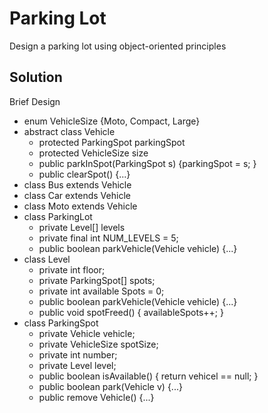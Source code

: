 # Parking Lot

Design a parking lot using object-oriented principles

## Solution

Brief Design

+ enum VehicleSize {Moto, Compact, Large}
+ abstract class Vehicle
    + protected ParkingSpot parkingSpot
    + protected VehicleSize size
    + public parkInSpot(ParkingSpot s) {parkingSpot = s; }
    + public clearSpot() {...}
+ class Bus extends Vehicle
+ class Car extends Vehicle
+ class Moto extends Vehicle
+ class ParkingLot
    + private Level[] levels
    + private final int NUM_LEVELS = 5;
    + public boolean parkVehicle(Vehicle vehicle) {...}
+ class Level
    + private int floor;
    + private ParkingSpot[] spots;
    + private int available Spots = 0;
    + public boolean parkVehicle(Vehicle vehicle) {...}
    + public void spotFreed() { availableSpots++; }
+ class ParkingSpot
    + private Vehicle vehicle;
    + private VehicleSize spotSize;
    + private int number;
    + private Level level;
    + public boolean isAvailable() { return vehicel == null; }
    + public boolean park(Vehicle v) {...}
    + public remove Vehicle() {...}